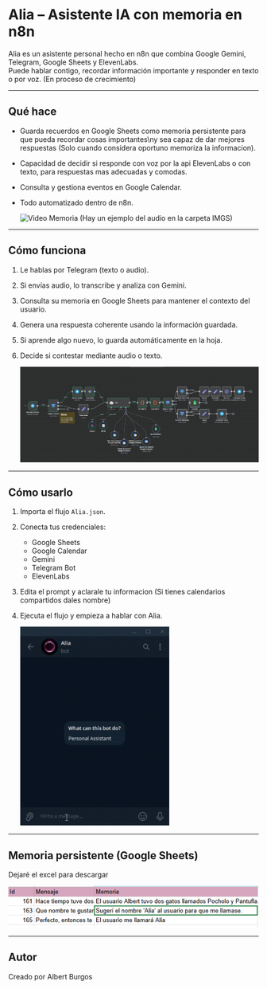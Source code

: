 # Alia – Asistente IA con memoria en n8n

Alia es un asistente personal hecho en n8n que combina Google Gemini, Telegram, Google Sheets y ElevenLabs.  
Puede hablar contigo, recordar información importante y responder en texto o por voz.
(En proceso de crecimiento)

---

## Qué hace

- Guarda recuerdos en Google Sheets como memoria persistente para que pueda recordar cosas importantes\ny sea capaz de dar mejores respuestas (Solo cuando considera oportuno memoriza la informacion).  
- Capacidad de decidir si responde con voz por la api ElevenLabs o con texto, para respuestas mas adecuadas y comodas.  
- Consulta y gestiona eventos en Google Calendar.  
- Todo automatizado dentro de n8n.

  <img src="imgs/video1.gif" alt="Video Memoria" width="300">
  (Hay un ejemplo del audio en la carpeta IMGS)

---

## Cómo funciona

1. Le hablas por Telegram (texto o audio).  
2. Si envías audio, lo transcribe y analiza con Gemini.  
3. Consulta su memoria en Google Sheets para mantener el contexto del usuario.  
4. Genera una respuesta coherente usando la información guardada.  
5. Si aprende algo nuevo, lo guarda automáticamente en la hoja.
6. Decide si contestar mediante audio o texto.

   <img src="imgs/Captura1.PNG" alt="Imagen workflow">

---

## Cómo usarlo

1. Importa el flujo `Alia.json`.  
2. Conecta tus credenciales:
   - Google Sheets  
   - Google Calendar  
   - Gemini
   - Telegram Bot  
   - ElevenLabs  
3. Edita el prompt y aclarale tu informacion (Si tienes calendarios compartidos dales nombre)
4. Ejecuta el flujo y empieza a hablar con Alia.

   <img src="imgs/video2.gif" alt="Video Calendario" width="300">

---

## Memoria persistente (Google Sheets)

Dejaré el excel para descargar

   <img src="imgs/Captura2.PNG" alt="Imagen sheets">

---

## Autor
Creado por Albert Burgos  

